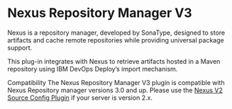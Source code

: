 
# Nexus Repository Manager V3

Nexus is a repository manager, developed by SonaType, designed to store artifacts and cache remote repositories while providing universal package support.

This plug-in integrates with Nexus to retrieve artifacts hosted in a Maven repository using IBM DevOps Deploy’s import mechanism.

Compatibility The Nexus Repository Manager V3 plugin is compatible with Nexus Repository manager versions 3.0 and up. Please use the [Nexus V2 Source Config Plugin](https://urbancode.github.io/IBM-UCx-PLUGIN-DOCS/UCD/nexus-source-config/) if your server is version 2.x.

